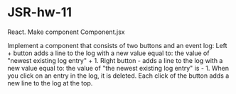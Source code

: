# JSR-hw-11
React. Make component Component.jsx

Implement a component that consists of two buttons and an event log:
Left + button adds a line to the log with a new value equal to: the value of "newest existing log entry" + 1.
Right button - adds a line to the log with a new value equal to: the value of "the newest existing log entry" is - 1.
When you click on an entry in the log, it is deleted.
Each click of the button adds a new line to the log at the top.